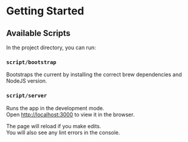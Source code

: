 # Getting Started

## Available Scripts

In the project directory, you can run:

### `script/bootstrap`

Bootstraps the current by installing the correct brew dependencies and NodeJS version.

### `script/server`

Runs the app in the development mode.\
Open [http://localhost:3000](http://localhost:3000) to view it in the browser.

The page will reload if you make edits.\
You will also see any lint errors in the console.
